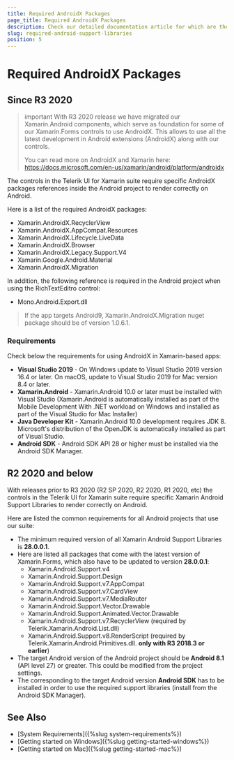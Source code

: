 ```yaml
---
title: Required AndroidX Packages
page_title: Required AndroidX Packages
description: Check our detailed documentation article for which are the required AndroidX packages. Find all you need to know in Xamarin.Forms installation and deployment documentation.
slug: required-android-support-libraries
position: 5
---
```


# Required AndroidX Packages

## Since R3 2020

>important With R3 2020 release we have migrated our Xamarin.Android components, which serve as foundation for some of our Xamarin.Forms controls to use AndroidX. This allows to use all the latest development in Android extensions (AndroidX) along with our controls. 
>
> You can read more on AndroidX and Xamarin here: https://docs.microsoft.com/en-us/xamarin/android/platform/androidx

The controls in the Telerik UI for Xamarin suite require specific AndroidX packages references inside the Android project to render correctly on Android.

Here is a list of the required AndroidX packages:

 - Xamarin.AndroidX.RecyclerView
 - Xamarin.AndroidX.AppCompat.Resources
 - Xamarin.AndroidX.Lifecycle.LiveData
 - Xamarin.AndroidX.Browser
 - Xamarin.AndroidX.Legacy.Support.V4
 - Xamarin.Google.Android.Material
 - Xamarin.AndroidX.Migration
 
In addition, the following reference is required in the Android project when using the RichTextEditro control:

- Mono.Android.Export.dll

> If the app targets Android9, Xamarin.AndroidX.Migration nuget package should be of version 1.0.6.1. 
	
### Requirements

Check below the requirements for using AndroidX in Xamarin-based apps:
 
- **Visual Studio 2019** - On Windows update to Visual Studio 2019 version 16.4 or later. On macOS, update to Visual Studio 2019 for Mac version 8.4 or later.
- **Xamarin.Android** - Xamarin.Android 10.0 or later must be installed with Visual Studio (Xamarin.Android is automatically installed as part of the Mobile Development With .NET workload on Windows and installed as part of the Visual Studio for Mac Installer)
- **Java Developer Kit** - Xamarin.Android 10.0 development requires JDK 8. Microsoft's distribution of the OpenJDK is automatically installed as part of Visual Studio.
- **Android SDK** - Android SDK API 28 or higher must be installed via the Android SDK Manager.

## R2 2020 and below

With releases prior to R3 2020 (R2 SP 2020, R2 2020, R1 2020, etc) the controls in the Telerik UI for Xamarin suite require specific Xamarin Android Support Libraries to render correctly on Android.

Here are listed the common requirements for all Android projects that use our suite:

- The minimum required version of all Xamarin Android Support Libraries is **28.0.0.1**.
- Here are listed all packages that come with the latest version of Xamarin.Forms, which also have to be updated to version **28.0.0.1**:
  - Xamarin.Android.Support.v4
  - Xamarin.Android.Support.Design
  - Xamarin.Android.Support.v7.AppCompat
  - Xamarin.Android.Support.v7.CardView
  - Xamarin.Android.Support.v7.MediaRouter
  - Xamarin.Android.Support.Vector.Drawable
  - Xamarin.Android.Support.Animated.Vector.Drawable
  - Xamarin.Android.Support.v7.RecyclerView (required by Telerik.Xamarin.Android.List.dll)
  - Xamarin.Android.Support.v8.RenderScript (required by Telerik.Xamarin.Android.Primitives.dll. **only with R3 2018.3 or earlier**)
- The target Android version of the Android project should be **Android 8.1** (API level 27) or greater. This could be modified from the project settings.
- The corresponding to the target Android version **Android SDK** has to be installed in order to use the required support libraries (install from the Android SDK Manager).

## See Also

- [System Requirements]({%slug system-requirements%})
- [Getting started on Windows]({%slug getting-started-windows%})
- [Getting started on Mac]({%slug getting-started-mac%})

